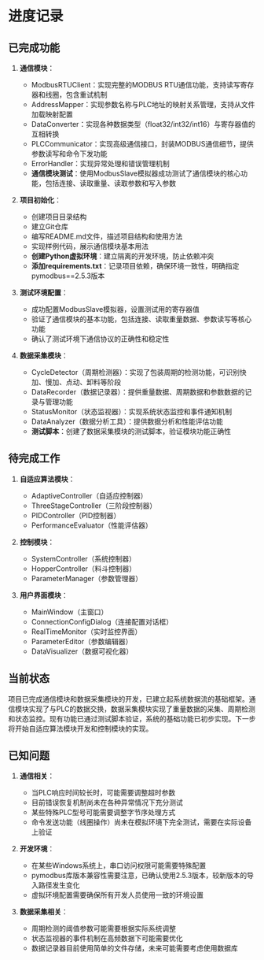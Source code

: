 # 进度记录

## 已完成功能

1. **通信模块**：
   - ModbusRTUClient：实现完整的MODBUS RTU通信功能，支持读写寄存器和线圈，包含重试机制
   - AddressMapper：实现参数名称与PLC地址的映射关系管理，支持从文件加载映射配置
   - DataConverter：实现各种数据类型（float32/int32/int16）与寄存器值的互相转换
   - PLCCommunicator：实现高级通信接口，封装MODBUS通信细节，提供参数读写和命令下发功能
   - ErrorHandler：实现异常处理和错误管理机制
   - **通信模块测试**：使用ModbusSlave模拟器成功测试了通信模块的核心功能，包括连接、读取重量、读取参数和写入参数

2. **项目初始化**：
   - 创建项目目录结构
   - 建立Git仓库
   - 编写README.md文件，描述项目结构和使用方法
   - 实现样例代码，展示通信模块基本用法
   - **创建Python虚拟环境**：建立隔离的开发环境，防止依赖冲突
   - **添加requirements.txt**：记录项目依赖，确保环境一致性，明确指定pymodbus==2.5.3版本

3. **测试环境配置**：
   - 成功配置ModbusSlave模拟器，设置测试用的寄存器值
   - 验证了通信模块的基本功能，包括连接、读取重量数据、参数读写等核心功能
   - 确认了测试环境下通信协议的正确性和稳定性

4. **数据采集模块**：
   - CycleDetector（周期检测器）：实现了包装周期的检测功能，可识别快加、慢加、点动、卸料等阶段
   - DataRecorder（数据记录器）：提供重量数据、周期数据和参数数据的记录与管理功能
   - StatusMonitor（状态监视器）：实现系统状态监控和事件通知机制
   - DataAnalyzer（数据分析工具）：提供数据分析和性能评估功能
   - **测试脚本**：创建了数据采集模块的测试脚本，验证模块功能正确性

## 待完成工作

1. **自适应算法模块**：
   - AdaptiveController（自适应控制器）
   - ThreeStageController（三阶段控制器）
   - PIDController（PID控制器）
   - PerformanceEvaluator（性能评估器）

2. **控制模块**：
   - SystemController（系统控制器）
   - HopperController（料斗控制器）
   - ParameterManager（参数管理器）

3. **用户界面模块**：
   - MainWindow（主窗口）
   - ConnectionConfigDialog（连接配置对话框）
   - RealTimeMonitor（实时监控界面）
   - ParameterEditor（参数编辑器）
   - DataVisualizer（数据可视化器）

## 当前状态

项目已完成通信模块和数据采集模块的开发，已建立起系统数据流的基础框架。通信模块实现了与PLC的数据交换，数据采集模块实现了重量数据的采集、周期检测和状态监控。现有功能已通过测试脚本验证，系统的基础功能已初步实现。下一步将开始自适应算法模块开发和控制模块的实现。

## 已知问题

1. **通信相关**：
   - 当PLC响应时间较长时，可能需要调整超时参数
   - 目前错误恢复机制尚未在各种异常情况下充分测试
   - 某些特殊PLC型号可能需要调整字节序处理方式
   - 命令发送功能（线圈操作）尚未在模拟环境下完全测试，需要在实际设备上验证

2. **开发环境**：
   - 在某些Windows系统上，串口访问权限可能需要特殊配置
   - pymodbus库版本兼容性需要注意，已确认使用2.5.3版本，较新版本的导入路径发生变化
   - 虚拟环境配置需要确保所有开发人员使用一致的环境设置
   
3. **数据采集相关**：
   - 周期检测的阈值参数可能需要根据实际系统调整
   - 状态监视器的事件机制在高频数据下可能需要优化
   - 数据记录器目前使用简单的文件存储，未来可能需要考虑使用数据库 